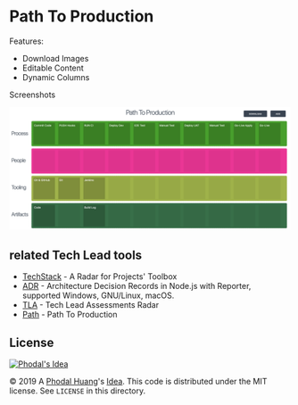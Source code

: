 # Path To Production


Features:

 - Download Images
 - Editable Content
 - Dynamic Columns

Screenshots

![Path To Production](./docs/path-to-production.png)


## related Tech Lead tools

 - [TechStack](https://github.com/phodal/techstack) - A Radar for Projects' Toolbox
 - [ADR](https://github.com/phodal/adr) - Architecture Decision Records in Node.js with Reporter, supported Windows, GNU/Linux, macOS.
 - [TLA](https://github.com/phodal/tla) - Tech Lead Assessments Radar
 - [Path](https://github.com/phodal/path) - Path To Production

License
---

[![Phodal's Idea](http://brand.phodal.com/shields/idea-small.svg)](http://ideas.phodal.com/)

© 2019 A [Phodal Huang](https://www.phodal.com)'s [Idea](http://github.com/phodal/ideas).  This code is distributed under the MIT license. See `LICENSE` in this directory.
